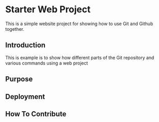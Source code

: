 # Starter Web Project

This is a simple website project for showing how to use Git and Github together.

## Introduction

This is example is to show how different parts of the Git repository and various commands using a web project
## Purpose

## Deployment

## How To Contribute